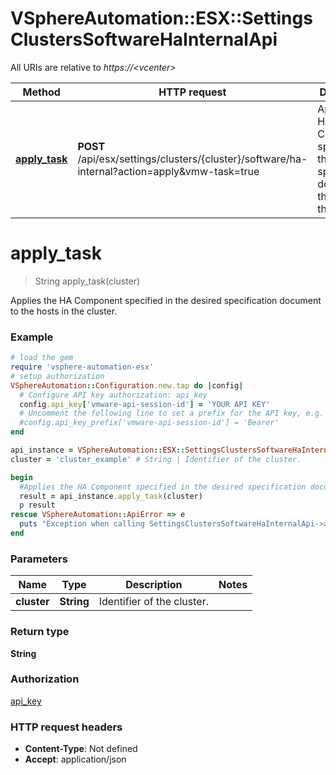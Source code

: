 # VSphereAutomation::ESX::SettingsClustersSoftwareHaInternalApi

All URIs are relative to *https://&lt;vcenter&gt;*

Method | HTTP request | Description
------------- | ------------- | -------------
[**apply_task**](SettingsClustersSoftwareHaInternalApi.md#apply_task) | **POST** /api/esx/settings/clusters/{cluster}/software/ha-internal?action&#x3D;apply&amp;vmw-task&#x3D;true | Applies the HA Component specified in the desired specification document to the hosts in the cluster.


# **apply_task**
> String apply_task(cluster)

Applies the HA Component specified in the desired specification document to the hosts in the cluster.

### Example
```ruby
# load the gem
require 'vsphere-automation-esx'
# setup authorization
VSphereAutomation::Configuration.new.tap do |config|
  # Configure API key authorization: api_key
  config.api_key['vmware-api-session-id'] = 'YOUR API KEY'
  # Uncomment the following line to set a prefix for the API key, e.g. 'Bearer' (defaults to nil)
  #config.api_key_prefix['vmware-api-session-id'] = 'Bearer'
end

api_instance = VSphereAutomation::ESX::SettingsClustersSoftwareHaInternalApi.new
cluster = 'cluster_example' # String | Identifier of the cluster.

begin
  #Applies the HA Component specified in the desired specification document to the hosts in the cluster.
  result = api_instance.apply_task(cluster)
  p result
rescue VSphereAutomation::ApiError => e
  puts "Exception when calling SettingsClustersSoftwareHaInternalApi->apply_task: #{e}"
end
```

### Parameters

Name | Type | Description  | Notes
------------- | ------------- | ------------- | -------------
 **cluster** | **String**| Identifier of the cluster. | 

### Return type

**String**

### Authorization

[api_key](../README.md#api_key)

### HTTP request headers

 - **Content-Type**: Not defined
 - **Accept**: application/json



